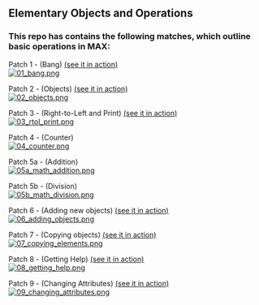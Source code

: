 ## Elementary Objects and Operations

### This repo has contains the following matches, which outline basic operations in MAX:

<!--- ---------------------------- --->
Patch 1 - (Bang) [(see it in action)](./photos/01_bang.gif)   
[![01_bang.png](./photos/01_bang.png)](./01_bang.maxpat)  

<!--- ---------------------------- --->
Patch 2 - (Objects) [(see it in action)](./photos/02_objects.gif)   
[![02_objects.png](./photos/02_objects.png)](./02_objects.maxpat)

<!--- ---------------------------- --->
Patch 3 - (Right-to-Left and Print) [(see it in action)](./photos/03_rtol_print.gif)   
[![03_rtol_print.png](./photos/03_rtol_print.png)](./03_rtol_print.maxpat)

<!--- ---------------------------- --->
Patch 4 - (Counter)  
[![04_counter.png](./photos/04_counter.png)](./04_counter.maxpat)

<!--- ---------------------------- --->
Patch 5a - (Addition)  
[![05a_math_addition.png](./photos/05a_math_addition.png)](./05a_math_addition.maxpat)

<!--- ---------------------------- --->
Patch 5b - (Division)  
[![05b_math_division.png](./photos/05b_math_division.png)](./05b_math_division.maxpat)

<!--- ---------------------------- --->
Patch 6 - (Adding new objects) [(see it in action)](./photos/06_adding_objects.gif)   
[![06_adding_objects.png](./photos/06_adding_objects.png)](./06_adding_objects.maxpat)

<!--- ---------------------------- --->
Patch 7 - (Copying objects) [(see it in action)](./photos/07_copying_elements.gif)   
[![07_copying_elements.png](./photos/07_copying_elements.png)](./07_copying_elements.maxpat)

<!--- ---------------------------- --->
Patch 8 - (Getting Help) [(see it in action)](./photos/08_getting_help.gif)   
[![08_getting_help.png](./photos/08_getting_help.png)](./08_getting_help.maxpat)

<!--- ---------------------------- --->
Patch 9 - (Changing Attributes) [(see it in action)](./photos/09_changing_attributes.gif)   
[![09_changing_attributes.png](./photos/09_changing_attributes.png)](./09_changing_attributes.maxpat)